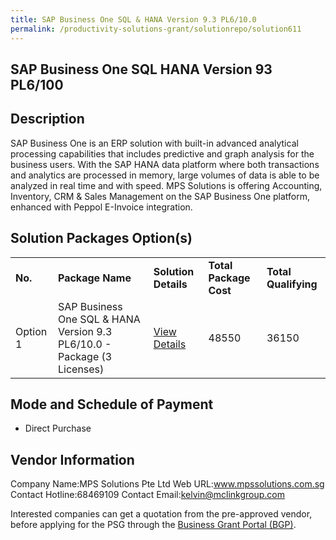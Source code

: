```yaml
---
title: SAP Business One SQL & HANA Version 9.3 PL6/10.0
permalink: /productivity-solutions-grant/solutionrepo/solution611
---
```


## SAP Business One SQL HANA Version 93 PL6/100

## Description

SAP Business One is an ERP solution with built-in advanced analytical processing capabilities that includes predictive and graph analysis for the business users. With the SAP HANA data platform where both transactions and analytics are processed in memory, large volumes of data is able to be analyzed in real time and with speed. MPS Solutions is offering Accounting, Inventory, CRM & Sales Management on the SAP Business One platform, enhanced with Peppol E-Invoice integration.


## Solution Packages Option(s)

<table>
<tr>
<td><b>No.</b></td>
<td><b>Package Name</b></td>
<td><b>Solution Details</b></td>
<td><b>Total Package Cost</b></td>
<td><b>Total Qualifying</b></td>
</tr>
<tr>
<td>Option 1</td>
<td>SAP Business One SQL & HANA Version 9.3 PL6/10.0 - Package (3 Licenses)</td>
<td><a href='https://www.gobusiness.gov.sg/images/psg/Desensitised_MPS_Solutions_20200045_Annex_3_CR_wef_23_July_2020_Part_1.pdf'>View Details</a></td>
<td>48550</td>
<td>36150</td>
</tr>
</table>

## Mode and Schedule of Payment

 - Direct Purchase

## Vendor Information

 Company Name:MPS Solutions Pte Ltd 
Web URL:www.mpssolutions.com.sg 
Contact Hotline:68469109 
Contact Email:kelvin@mclinkgroup.com 


Interested companies can get a quotation from the pre-approved vendor, before applying for the PSG through the <a href='https://www.businessgrants.gov.sg/'>Business Grant Portal (BGP)</a>.
<script src="/jquery/resize-tables.js"></script>
